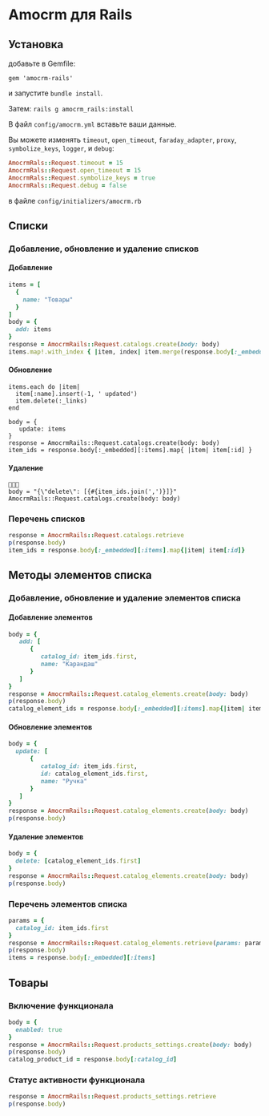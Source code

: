 # Amocrm для Rails

## Установка

добавьте в Gemfile:

    gem 'amocrm-rails'

и запустите `bundle install`.

Затем: `rails g amocrm_rails:install`

В файл `config/amocrm.yml` вставьте ваши данные.

Вы можете изменять `timeout`, `open_timeout`, `faraday_adapter`, `proxy`, `symbolize_keys`, `logger`, и `debug`:

```ruby
AmocrmRals::Request.timeout = 15
AmocrmRals::Request.open_timeout = 15
AmocrmRals::Request.symbolize_keys = true
AmocrmRals::Request.debug = false
```
в файле `config/initializers/amocrm.rb`

## Списки

### Добавление, обновление и удаление списков
#### Добавление
```ruby
items = [
  {
    name: "Товары"
  }
]
body = {
  add: items
}
response = AmocrmRails::Request.catalogs.create(body: body)
items.map!.with_index { |item, index| item.merge(response.body[:_embedded][:items][index]) }
```
#### Обновление
```
items.each do |item| 
  item[:name].insert(-1, ' updated')
  item.delete(:_links)
end

body = {
   update: items
}
response = AmocrmRails::Request.catalogs.create(body: body)
item_ids = response.body[:_embedded][:items].map{ |item| item[:id] }
```

#### Удаление
```
🤦🤦🤦
body = "{\"delete\": [{#{item_ids.join(',')}]}"
AmocrmRails::Request.catalogs.create(body: body)
```

### Перечень списков
```ruby
response = AmocrmRails::Request.catalogs.retrieve
p(response.body)
item_ids = response.body[:_embedded][:items].map{|item| item[:id]}
```

## Методы элементов списка

### Добавление, обновление и удаление элементов списка

#### Добавление элементов
```ruby
body = {
   add: [
      {
         catalog_id: item_ids.first,
         name: "Карандаш"
      }
   ]
}
response = AmocrmRails::Request.catalog_elements.create(body: body)
p(response.body)
catalog_element_ids = response.body[:_embedded][:items].map{|item| item[:id]}
```

#### Обновление элементов
```ruby
body = {
  update: [
      {
         catalog_id: item_ids.first,
         id: catalog_element_ids.first,
         name: "Ручка"
      }
   ]
}
response = AmocrmRails::Request.catalog_elements.create(body: body)
p(response.body)
```

#### Удаление элементов

```ruby
body = {
  delete: [catalog_element_ids.first]
}
response = AmocrmRails::Request.catalog_elements.create(body: body)
p(response.body)
```

### Перечень элементов списка

```ruby
params = {
  catalog_id: item_ids.first
}
response = AmocrmRails::Request.catalog_elements.retrieve(params: params)
p(response.body)
items = response.body[:_embedded][:items]
```

## Товары

### Включение функционала

```ruby
body = {
  enabled: true
}
response = AmocrmRails::Request.products_settings.create(body: body)
p(response.body)
catalog_product_id = response.body[:catalog_id]
```

### Статус активности функционала

```ruby
response = AmocrmRails::Request.products_settings.retrieve
p(response.body)
```